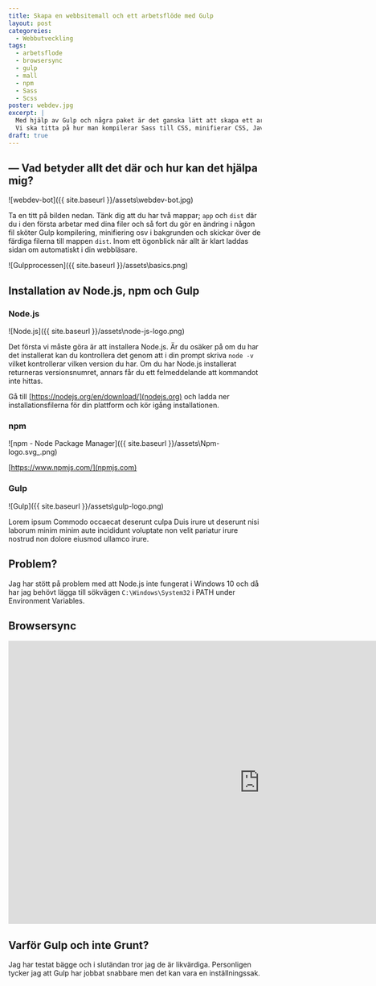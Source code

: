```yaml
---
title: Skapa en webbsitemall och ett arbetsflöde med Gulp
layout: post
categoreies:
  - Webbutveckling
tags:
  - arbetsflode
  - browsersync
  - gulp
  - mall
  - npm
  - Sass
  - Scss
poster: webdev.jpg
excerpt: |
  Med hjälp av Gulp och några paket är det ganska lätt att skapa ett arbetsflöde där innehållet automatiskt kompileras, minifieras, slås ihop, optimeras och kopieras till en mapp som du snabbt kan lägga ut på nätet.<br />
  Vi ska titta på hur man kompilerar Sass till CSS, minifierar CSS, Javascript och HTML, slår ihop CSS- och Javascriptfiler och hur man optimerar bilder.
draft: true
---
```

## — Vad betyder allt det där och hur kan det hjälpa mig?

![webdev-bot]({{ site.baseurl }}/assets\webdev-bot.jpg)

Ta en titt på bilden nedan. Tänk dig att du har två mappar; `app` och `dist` där du i den första arbetar med dina filer och så fort du gör en ändring i någon fil sköter Gulp kompilering, minifiering osv i bakgrunden och skickar över de färdiga filerna till mappen `dist`. Inom ett ögonblick när allt är klart laddas sidan om automatiskt i din webbläsare.

![Gulpprocessen]({{ site.baseurl }}/assets\basics.png)

## Installation av Node.js, npm och Gulp

### Node.js

![Node.js]({{ site.baseurl }}/assets\node-js-logo.png)

Det första vi måste göra är att installera Node.js. Är du osäker på om du har det installerat kan du kontrollera det genom att i din prompt skriva `node -v` vilket kontrollerar vilken version du har. Om du har Node.js installerat returneras versionsnumret, annars får du ett felmeddelande att kommandot inte hittas.

Gå till [https://nodejs.org/en/download/](nodejs.org) och ladda ner installationsfilerna för din plattform och kör igång installationen.

### npm

![npm - Node Package Manager]({{ site.baseurl }}/assets\Npm-logo.svg_.png)

[https://www.npmjs.com/](npmjs.com)

### Gulp

![Gulp]({{ site.baseurl }}/assets\gulp-logo.png)

Lorem ipsum Commodo occaecat deserunt culpa Duis irure ut deserunt nisi laborum minim minim aute incididunt voluptate non velit pariatur irure nostrud non dolore eiusmod ullamco irure.

## Problem?

Jag har stött på problem med att Node.js inte fungerat i Windows 10 och då har jag behövt lägga till sökvägen `C:\Windows\System32` i PATH under Environment Variables.

## Browsersync

<iframe src="https://www.youtube.com/embed/Ig8kOytR-ek" width="1000" height="563" frameborder="0" allowfullscreen="allowfullscreen"></iframe>

## Varför Gulp och inte Grunt?

Jag har testat bägge och i slutändan tror jag de är likvärdiga. Personligen tycker jag att Gulp har jobbat snabbare men det kan vara en inställningssak.
